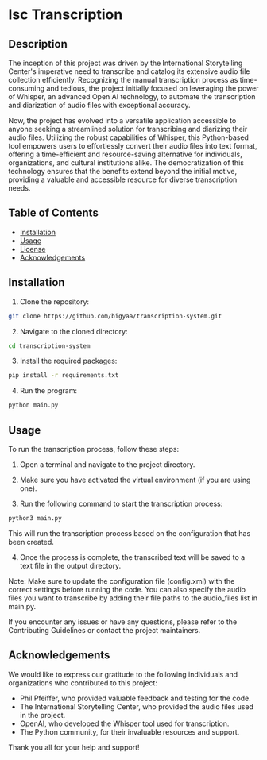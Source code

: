 # Isc Transcription

## Description
The inception of this project was driven by the International Storytelling Center's imperative need to transcribe and catalog its extensive audio file collection efficiently. Recognizing the manual transcription process as time-consuming and tedious, the project initially focused on leveraging the power of Whisper, an advanced Open AI technology, to automate the transcription and diarization of audio files with exceptional accuracy.

Now, the project has evolved into a versatile application accessible to anyone seeking a streamlined solution for transcribing and diarizing their audio files. Utilizing the robust capabilities of Whisper, this Python-based tool empowers users to effortlessly convert their audio files into text format, offering a time-efficient and resource-saving alternative for individuals, organizations, and cultural institutions alike. The democratization of this technology ensures that the benefits extend beyond the initial motive, providing a valuable and accessible resource for diverse transcription needs.

## Table of Contents

- [Installation](#installation)
- [Usage](#usage)
- [License](#license)
- [Acknowledgements](#acknowledgements)

## Installation

1. Clone the repository:
```bash 
git clone https://github.com/bigyaa/transcription-system.git
```
2. Navigate to the cloned directory:
```bash 
cd transcription-system
```
3. Install the required packages:
```bash 
pip install -r requirements.txt
```
4. Run the program:
```bash 
python main.py
```
## Usage
To run the transcription process, follow these steps:

1. Open a terminal and navigate to the project directory.

2. Make sure you have activated the virtual environment (if you are using one).

3. Run the following command to start the transcription process:
```bash
python3 main.py
```
This will run the transcription process based on the configuration that has been created.

4. Once the process is complete, the transcribed text will be saved to a text file in the output directory.

Note: Make sure to update the configuration file (config.xml) with the correct settings before running the code. You can also specify the audio files you want to transcribe by adding their file paths to the audio_files list in main.py.

If you encounter any issues or have any questions, please refer to the Contributing Guidelines or contact the project maintainers.


## Acknowledgements
We would like to express our gratitude to the following individuals and organizations who contributed to this project:

- Phil Pfeiffer, who provided valuable feedback and testing for the code.
- The International Storytelling Center, who provided the audio files used in the project.
- OpenAI, who developed the Whisper tool used for transcription.
- The Python community, for their invaluable resources and support.

Thank you all for your help and support!
